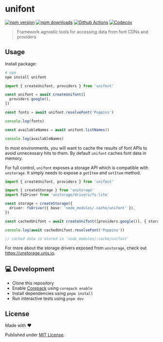 # unifont

[![npm version][npm-version-src]][npm-version-href]
[![npm downloads][npm-downloads-src]][npm-downloads-href]
[![Github Actions][github-actions-src]][github-actions-href]
[![Codecov][codecov-src]][codecov-href]

> Framework agnostic tools for accessing data from font CDNs and providers

## Usage

Install package:

```sh
# npm
npm install unifont
```

```js
import { createUnifont, providers } from 'unifont'

const unifont = await createUnifont([
  providers.google(),
])

const fonts = await unifont.resolveFont('Poppins')

console.log(fonts)

const availableNames = await unifont.listNames()

console.log(availableNames)
```

In most environments, you will want to cache the results of font APIs to avoid unnecessary hits to them. By default `unifont` caches font data in memory.

For full control, `unifont` exposes a storage API which is compatible with `unstorage`. It simply needs to expose a `getItem` and `setItem` method.

```ts
import { createUnifont, providers } from 'unifont'

import { createStorage } from 'unstorage'
import fsDriver from 'unstorage/drivers/fs-lite'

const storage = createStorage({
  driver: fsDriver({ base: 'node_modules/.cache/unifont' }),
})

const cachedUnifont = await createUnifont([providers.google()], { storage })

console.log(await cachedUnifont.resolveFont('Poppins'))

// cached data is stored in `node_modules/.cache/unifont`
```

For more about the storage drivers exposed from `unstorage`, check out https://unstorage.unjs.io.

## 💻 Development

- Clone this repository
- Enable [Corepack](https://github.com/nodejs/corepack) using `corepack enable`
- Install dependencies using `pnpm install`
- Run interactive tests using `pnpm dev`

## License

Made with ❤️

Published under [MIT License](./LICENCE).

<!-- Badges -->

[npm-version-src]: https://img.shields.io/npm/v/unifont?style=flat-square
[npm-version-href]: https://npmjs.com/package/unifont
[npm-downloads-src]: https://img.shields.io/npm/dm/unifont?style=flat-square
[npm-downloads-href]: https://npm.chart.dev/unifont
[github-actions-src]: https://img.shields.io/github/actions/workflow/status/unjs/unifont/ci.yml?branch=main&style=flat-square
[github-actions-href]: https://github.com/unjs/unifont/actions?query=workflow%3Aci
[codecov-src]: https://img.shields.io/codecov/c/gh/unjs/unifont/main?style=flat-square
[codecov-href]: https://codecov.io/gh/unjs/unifont
